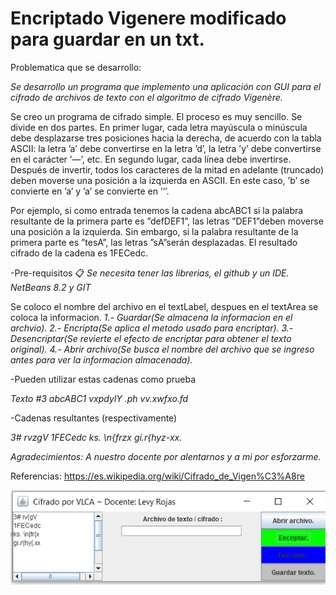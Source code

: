 # Encriptado Vigenere modificado para guardar en un txt.

Problematica que se desarrollo:

*Se desarrollo un programa que implemento una aplicación con GUI para el cifrado de archivos de texto con el algoritmo de cifrado Vigenère.*

Se creo un programa de cifrado simple. El proceso es muy sencillo. Se divide en dos partes.
 En primer lugar, cada letra mayúscula o minúscula debe desplazarse tres posiciones
hacia la derecha, de acuerdo con la tabla ASCII: la letra ’a’ debe convertirse en la letra
’d’, la letra ’y’ debe convertirse en el carácter ’—’, etc. En segundo lugar, cada línea debe
invertirse. Después de invertir, todos los caracteres de la mitad en adelante (truncado) deben
moverse una posición a la izquierda en ASCII. En este caso, ’b’ se convierte en ’a’ y ’a’ se
convierte en ’‘’.

Por ejemplo, si como entrada tenemos la cadena abcABC1 si la palabra resultante de la
primera parte es ”defDEF1”, las letras ”DEF1”deben moverse una posición a la izquierda.
Sin embargo, si la palabra resultante de la primera parte es ”tesA”, las letras ”sA”serán
desplazadas. El resultado cifrado de la cadena es 1FECedc.

-Pre-requisitos 📋
*Se necesita tener las librerias, el github y un IDE.
NetBeans 8.2 y GIT*

Se coloco el nombre del archivo en el textLabel, despues en el textArea se coloca la informacion.
*1.- Guardar(Se almacena la informacion en el archvio).
2.- Encripta(Se aplica el metodo usado para encriptar).
3.- Desencriptar(Se revierte el efecto de encriptar para obtener el texto original).
4.- Abrir archivo(Se busca el nombre del archivo que se ingreso antes para ver la informacion almacenada).*

-Pueden utilizar estas cadenas como prueba

*Texto #3*
*abcABC1*
*vxpdylY .ph*
*vv.xwfxo.fd*
	
-Cadenas resultantes (respectivamente)

*3# rvzgV*
*1FECedc*
*ks. \n{frzx*
*gi.r{hyz-xx.*

*Agradecimientos: A nuestro docente por alentarnos y a mi por esforzarme.*

Referencias: 
https://es.wikipedia.org/wiki/Cifrado_de_Vigen%C3%A8re

![](figures/logo_rmarkdown.png)




